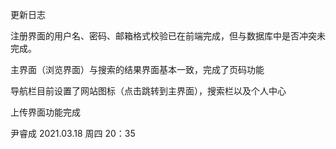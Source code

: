 更新日志

注册界面的用户名、密码、邮箱格式校验已在前端完成，但与数据库中是否冲突未完成。

主界面（浏览界面）与搜索的结果界面基本一致，完成了页码功能

导航栏目前设置了网站图标（点击跳转到主界面），搜索栏以及个人中心

上传界面功能完成

尹睿成 2021.03.18 周四 20：35
